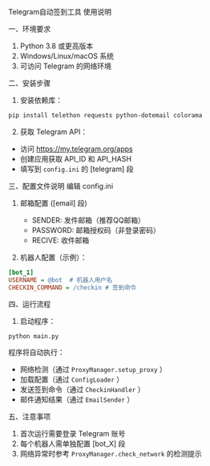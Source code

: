 Telegram自动签到工具 使用说明

一、环境要求
1. Python 3.8 或更高版本
2. Windows/Linux/macOS 系统
3. 可访问 Telegram 的网络环境

二、安装步骤

1. 安装依赖库：

```bash
pip install telethon requests python-dotemail colorama
```

2. 获取 Telegram API：

- 访问 https://my.telegram.org/apps
- 创建应用获取 API_ID 和 API_HASH
- 填写到 `config.ini` 的 [telegram] 段

三、配置文件说明
编辑 config.ini

1. 邮箱配置 ([email] 段)
   - SENDER: 发件邮箱（推荐QQ邮箱）
   - PASSWORD: 邮箱授权码（非登录密码）
   - RECIVE: 收件邮箱

2. 机器人配置（示例）：

```ini
[bot_1]
USERNAME = @bot  # 机器人用户名
CHECKIN_COMMAND = /checkin # 签到命令
```

四、运行流程

1. 启动程序：

```bash
python main.py
```

程序将自动执行：
- 网络检测（通过 `ProxyManager.setup_proxy` ）
- 加载配置（通过 `ConfigLoader` ）
- 发送签到命令（通过 `CheckinHandler` ）
- 邮件通知结果（通过 `EmailSender` ）

五、注意事项

1. 首次运行需要登录 Telegram 账号
2. 每个机器人需单独配置 [bot_X] 段
3. 网络异常时参考 `ProxyManager.check_network` 的检测提示